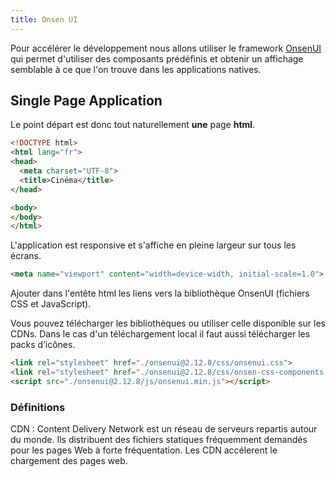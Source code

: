 ```yaml
---
title: Onsen UI
---
```


Pour accélérer le développement nous allons utiliser le framework [OnsenUI](../onsenui/) qui permet d'utiliser des composants prédéfinis et obtenir un affichage semblable à ce que l'on trouve dans les applications natives.

## Single Page Application

Le point départ est donc tout naturellement **une** page **html**.

```html
<!DOCTYPE html>
<html lang="fr">
<head>
  <meta charset="UTF-8">
  <title>Cinéma</title>
</head>

<body>
</body>
</html>
```

L'application est responsive et s'affiche en pleine largeur sur tous les écrans.

```html
<meta name="viewport" content="width=device-width, initial-scale=1.0">
```

Ajouter dans l'entête html les liens vers la bibliothèque OnsenUI (fichiers CSS et JavaScript).

Vous pouvez télécharger les bibliothèques ou utiliser celle disponible sur les CDNs. Dans le cas d'un téléchargement local il faut aussi télécharger les packs d’icônes.

```html
<link rel="stylesheet" href="./onsenui@2.12.8/css/onsenui.css">
<link rel="stylesheet" href="./onsenui@2.12.8/css/onsen-css-components.min.css">
<script src="./onsenui@2.12.8/js/onsenui.min.js"></script>
```
### Définitions

CDN
: Content Delivery Network est un réseau de serveurs repartis autour du monde. Ils distribuent des fichiers statiques fréquemment demandés pour les pages Web à forte fréquentation. Les CDN accélerent le chargement des pages web. 
